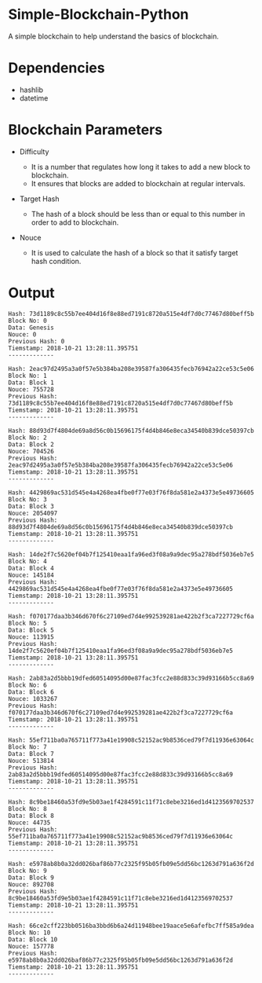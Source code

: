 # Simple-Blockchain-Python
A simple blockchain to help understand the basics of blockchain.

# Dependencies
- hashlib
- datetime

# Blockchain Parameters
- Difficulty
    - It is a number that regulates how long it takes to add a new block to blockchain.
    - It ensures that blocks are added to blockchain at regular intervals.

- Target Hash
    - The hash of a block should be less than or equal to this number in order to add to blockchain.

- Nouce
    - It is used to calculate the hash of a block so that it satisfy target hash condition.

# Output

    Hash: 73d1189c8c55b7ee404d16f8e88ed7191c8720a515e4df7d0c77467d80beff5b
    Block No: 0
    Data: Genesis
    Nouce: 0
    Previous Hash: 0
    Tiemstamp: 2018-10-21 13:28:11.395751
    -------------

    Hash: 2eac97d2495a3a0f57e5b384ba208e39587fa306435fecb76942a22ce53c5e06
    Block No: 1
    Data: Block 1
    Nouce: 755728
    Previous Hash: 73d1189c8c55b7ee404d16f8e88ed7191c8720a515e4df7d0c77467d80beff5b
    Tiemstamp: 2018-10-21 13:28:11.395751
    -------------

    Hash: 88d93d7f4804de69a8d56c0b15696175f4d4b846e8eca34540b839dce50397cb
    Block No: 2
    Data: Block 2
    Nouce: 704526
    Previous Hash: 2eac97d2495a3a0f57e5b384ba208e39587fa306435fecb76942a22ce53c5e06
    Tiemstamp: 2018-10-21 13:28:11.395751
    -------------

    Hash: 4429869ac531d545e4a4268ea4fbe0f77e03f76f8da581e2a4373e5e49736605
    Block No: 3
    Data: Block 3
    Nouce: 2054097
    Previous Hash: 88d93d7f4804de69a8d56c0b15696175f4d4b846e8eca34540b839dce50397cb
    Tiemstamp: 2018-10-21 13:28:11.395751
    -------------

    Hash: 14de2f7c5620ef04b7f125410eaa1fa96ed3f08a9a9dec95a278bdf5036eb7e5
    Block No: 4
    Data: Block 4
    Nouce: 145184
    Previous Hash: 4429869ac531d545e4a4268ea4fbe0f77e03f76f8da581e2a4373e5e49736605
    Tiemstamp: 2018-10-21 13:28:11.395751
    -------------

    Hash: f070177daa3b346d670f6c27109ed7d4e992539281ae422b2f3ca7227729cf6a
    Block No: 5
    Data: Block 5
    Nouce: 113915
    Previous Hash: 14de2f7c5620ef04b7f125410eaa1fa96ed3f08a9a9dec95a278bdf5036eb7e5
    Tiemstamp: 2018-10-21 13:28:11.395751
    -------------

    Hash: 2ab83a2d5bbb19dfed60514095d00e87fac3fcc2e88d833c39d93166b5cc8a69
    Block No: 6
    Data: Block 6
    Nouce: 1033267
    Previous Hash: f070177daa3b346d670f6c27109ed7d4e992539281ae422b2f3ca7227729cf6a
    Tiemstamp: 2018-10-21 13:28:11.395751
    -------------

    Hash: 55ef711ba0a765711f773a41e19908c52152ac9b8536ced79f7d11936e63064c
    Block No: 7
    Data: Block 7
    Nouce: 513814
    Previous Hash: 2ab83a2d5bbb19dfed60514095d00e87fac3fcc2e88d833c39d93166b5cc8a69
    Tiemstamp: 2018-10-21 13:28:11.395751
    -------------

    Hash: 8c9be18460a53fd9e5b03ae1f4284591c11f71c8ebe3216ed1d4123569702537
    Block No: 8
    Data: Block 8
    Nouce: 44735
    Previous Hash: 55ef711ba0a765711f773a41e19908c52152ac9b8536ced79f7d11936e63064c
    Tiemstamp: 2018-10-21 13:28:11.395751
    -------------

    Hash: e5978ab8b0a32dd026baf86b77c2325f95b05fb09e5dd56bc1263d791a636f2d
    Block No: 9
    Data: Block 9
    Nouce: 892708
    Previous Hash: 8c9be18460a53fd9e5b03ae1f4284591c11f71c8ebe3216ed1d4123569702537
    Tiemstamp: 2018-10-21 13:28:11.395751
    -------------

    Hash: 66ce2cff223bb0516ba3bbd6b6a24d11948bee19aace5e6afefbc7ff585a9dea
    Block No: 10
    Data: Block 10
    Nouce: 157778
    Previous Hash: e5978ab8b0a32dd026baf86b77c2325f95b05fb09e5dd56bc1263d791a636f2d
    Tiemstamp: 2018-10-21 13:28:11.395751
    -------------
